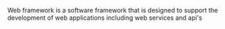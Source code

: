 Web framework is a software framework that is designed to support the development of web applications including web services and api's
